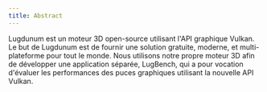 ```yaml
---
title: Abstract 
---
```


Lugdunum est un moteur 3D open-source utilisant l'API graphique Vulkan. Le but de Lugdunum est de fournir une solution gratuite, moderne, et multi-plateforme pour tout le monde. Nous utilisons notre propre moteur 3D afin de développer une application séparée, LugBench, qui a pour vocation d'évaluer les performances des puces graphiques utilisant la nouvelle API Vulkan.
